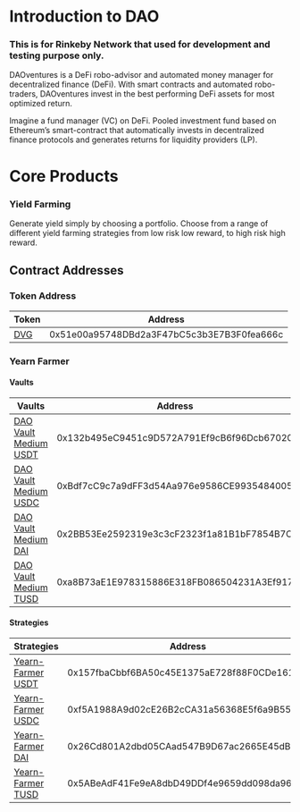 
# Introduction to DAO

### This is for Rinkeby Network that used for development and testing purpose only.

DAOventures is a DeFi robo-advisor and automated money manager for decentralized finance (DeFi). With smart contracts and automated robo-traders, DAOventures invest in the best performing DeFi assets for most optimized return.

Imagine a fund manager (VC) on DeFi. Pooled investment fund based on Ethereum’s smart-contract that automatically invests in decentralized finance protocols and generates returns for liquidity providers (LP). 

# Core Products

### Yield Farming
Generate yield simply by choosing a portfolio. Choose from a range of different yield farming strategies from low risk low reward, to high risk high reward.

## Contract Addresses
### Token Address
|Token|Address|
|-----|-------|
|[DVG](https://etherscan.io/address/0x51e00a95748DBd2a3F47bC5c3b3E7B3F0fea666c)|0x51e00a95748DBd2a3F47bC5c3b3E7B3F0fea666c|

### Yearn Farmer

#### Vaults

|Vaults|Address|
|------|-------|
|[DAO Vault Medium USDT](https://rinkeby.etherscan.io/address/0x132b495eC9451c9D572A791Ef9cB6f96Dcb67020)|0x132b495eC9451c9D572A791Ef9cB6f96Dcb67020|
|[DAO Vault Medium USDC](https://rinkeby.etherscan.io/address/0xBdf7cC9c7a9dFF3d54Aa976e9586CE9935484005)|0xBdf7cC9c7a9dFF3d54Aa976e9586CE9935484005|
|[DAO Vault Medium DAI](https://rinkeby.etherscan.io/address/0x2BB53Ee2592319e3c3cF2323f1a81B1bF7854B7C)|0x2BB53Ee2592319e3c3cF2323f1a81B1bF7854B7C|
|[DAO Vault Medium TUSD](https://rinkeby.etherscan.io/address/0xa8B73aE1E978315886E318FB086504231A3Ef917)|0xa8B73aE1E978315886E318FB086504231A3Ef917|

#### Strategies

|Strategies|Address|
|----------|-------|
|[Yearn-Farmer USDT](https://rinkeby.etherscan.io/address/0x157fbacbbf6ba50c45e1375ae728f88f0cde1615)|0x157fbaCbbf6BA50c45E1375aE728f88F0CDe1615|
|[Yearn-Farmer USDC](https://rinkeby.etherscan.io/address/0xf5a1988a9d02ce26b2cca31a56368e5f6a9b55ac)|0xf5A1988A9d02cE26B2cCA31a56368E5f6a9B55Ac|
|[Yearn-Farmer DAI](https://rinkeby.etherscan.io/address/0x26cd801a2dbd05caad547b9d67ac2665e45dbc7e)|0x26Cd801A2dbd05CAad547B9D67ac2665E45dBC7E|
|[Yearn-Farmer TUSD](https://rinkeby.etherscan.io/address/0x5abeadf41fe9ea8dbd49ddf4e9659dd098da9610)|0x5ABeAdF41Fe9eA8dbD49DDf4e9659dd098da9610|
